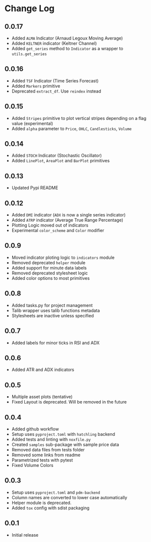 # Change Log

## 0.0.17
- Added `ALMA` Indicator (Arnaud Legoux Moving Average)
- Added `KELTNER` indicator (Keltner Channel)
- Added `get_series` method to `Indicator` as a wrapper to `utils.get_series`

## 0.0.16
- Added `TSF` Indicator (Time Series Forecast)
- Added `Markers` primitive 
- Deprecated `extract_df`. Use `reindex` instead

## 0.0.15
- Added `Stripes` primitive to plot vertical stripes depending on a flag value (experimental)
- Added `alpha` parameter to `Price`, `OHLC`, `Candlesticks`, `Volume`

## 0.0.14
- Added `STOCH` Indicator (Stochastic Oscillator)
- Added `LinePlot`, `AreaPlot` and `BarPlot` primitives

## 0.0.13
- Updated Pypi README

## 0.0.12
- Added `DMI` indicator (`ADX` is now a single series indicator)
- Added `ATRP` indicator (Average True Range Percentage)
- Plotting Logic moved out of indicators
- Experimental `color_scheme` and `Color` modifier

## 0.0.9
- Moved indicator ploting logic to `indicators` module
- Removed deprecated `helper` module
- Added support for minute data labels
- Removed deprecated stylesheet logic
- Added color options to most primitives

## 0.0.8
- Added tasks.py for project management
- Talib wrapper uses talib functions metadata
- Stylesheets are inactive unless specified

## 0.0.7
- Added labels for minor ticks in RSI and ADX

## 0.0.6
- Added ATR and ADX indicators

## 0.0.5
- Multiple asset plots (tentative)
- Fixed Layout is deprecated. Will be removed in the future

## 0.0.4
- Added github workflow
- Setup uses `pyproject.toml` with `hatchling` backend
- Added tests and linting with `noxfile.py`
- Created `samples` sub-package with sample price data
- Removed data files from tests folder
- Removed some links from readme
- Parametrized tests with pytest
- Fixed Volume Colors

## 0.0.3
- Setup uses `pyproject.toml` and `pdm-backend`
- Column names are converted to lower case automatically
- Helper module is deprecated.
- Added `tox` config with sdist packaging

## 0.0.1
- Initial release
